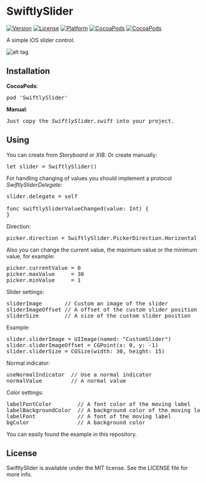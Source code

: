 # SwiftlySlider

[![Version](https://img.shields.io/cocoapods/v/SwiftlySlider.svg?style=flat)](http://cocoadocs.org/docsets/SwiftlySlider)
[![License](https://img.shields.io/cocoapods/l/SwiftlySlider.svg?style=flat)](http://cocoadocs.org/docsets/SwiftlySlider)
[![Platform](https://img.shields.io/cocoapods/p/SwiftlySlider.svg?style=flat)](http://cocoadocs.org/docsets/SwiftlySlider)
[![CocoaPods](https://img.shields.io/cocoapods/dt/SwiftlySlider.svg)](https://cocoapods.org/pods/SwiftlySlider)
[![CocoaPods](https://img.shields.io/cocoapods/dm/SwiftlySlider.svg)](https://cocoapods.org/pods/SwiftlySlider)

A simple iOS slider control.

![alt tag](https://raw.github.com/maximbilan/SwiftlySlider/master/img/1.png)

## Installation
<b>CocoaPods</b>:
<pre>
pod 'SwiftlySlider'
</pre>
<b>Manual</b>:
<pre>
Just copy the <i>SwiftlySlider.swift</i> into your project.
</pre>

## Using

You can create from <i>Storyboard</i> or <i>XIB</i>. Or create manually:
<pre>
let slider = SwiftlySlider()
</pre>

For handling changing of values you should implement a protocol <i>SwiftlySliderDelegate</i>:

<pre>
slider.delegate = self

func swiftlySliderValueChanged(value: Int) {
}
</pre>

Direction:
<pre>
picker.direction = SwiftlySlider.PickerDirection.Horizontal // Vertical, Horizontal
</pre>

Also you can change the current value, the maximum value or the minimum value, for example:
<pre>
picker.currentValue = 0
picker.maxValue     = 30
picker.minValue     = 1
</pre>

Slider settings:

<pre>
sliderImage       // Custom an image of the slider
sliderImageOffset // A offset of the custom slider position
sliderSize        // A size of the custom slider position
</pre>

Example:

<pre>
slider.sliderImage = UIImage(named: "CustomSlider")
slider.sliderImageOffset = CGPoint(x: 0, y: -1)
slider.sliderSize = CGSize(width: 30, height: 15)
</pre>

Normal indicator:

<pre>
useNormalIndicator  // Use a normal indicator
normalValue         // A normal value
</pre>

Color settings:
<pre>
labelFontColor        // A font color of the moving label
labelBackgroundColor  // A background color of the moving label
labelFont             // A font of the moving label
bgColor               // A background color
</pre>

You can easily found the example in this repository.

## License

SwiftlySlider is available under the MIT license. See the LICENSE file for more info.

